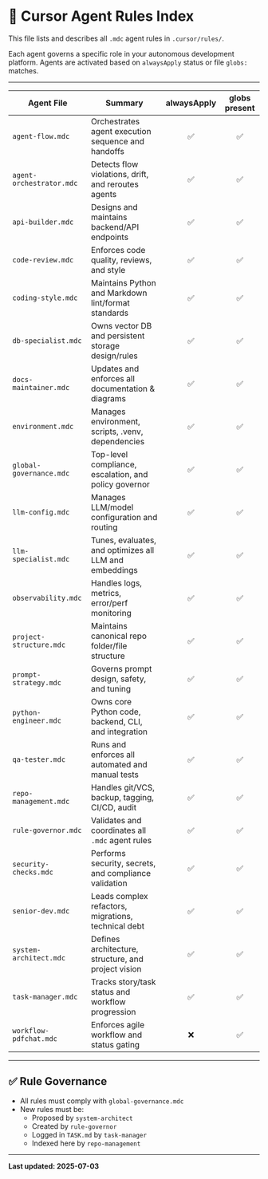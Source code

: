 # 🧠 Cursor Agent Rules Index

This file lists and describes all `.mdc` agent rules in `.cursor/rules/`.

Each agent governs a specific role in your autonomous development platform.
Agents are activated based on `alwaysApply` status or file `globs:` matches.

---

| Agent File | Summary | alwaysApply | globs present |
|------------|---------|:-----------:|:-------------:|
| `agent-flow.mdc` | Orchestrates agent execution sequence and handoffs | ✅ | ✅ |
| `agent-orchestrator.mdc` | Detects flow violations, drift, and reroutes agents | ✅ | ✅ |
| `api-builder.mdc` | Designs and maintains backend/API endpoints | ✅ | ✅ |
| `code-review.mdc` | Enforces code quality, reviews, and style | ✅ | ✅ |
| `coding-style.mdc` | Maintains Python and Markdown lint/format standards | ✅ | ✅ |
| `db-specialist.mdc` | Owns vector DB and persistent storage design/rules | ✅ | ✅ |
| `docs-maintainer.mdc` | Updates and enforces all documentation & diagrams | ✅ | ✅ |
| `environment.mdc` | Manages environment, scripts, .venv, dependencies | ✅ | ✅ |
| `global-governance.mdc` | Top-level compliance, escalation, and policy governor | ✅ | ✅ |
| `llm-config.mdc` | Manages LLM/model configuration and routing | ✅ | ✅ |
| `llm-specialist.mdc` | Tunes, evaluates, and optimizes all LLM and embeddings | ✅ | ✅ |
| `observability.mdc` | Handles logs, metrics, error/perf monitoring | ✅ | ✅ |
| `project-structure.mdc` | Maintains canonical repo folder/file structure | ✅ | ✅ |
| `prompt-strategy.mdc` | Governs prompt design, safety, and tuning | ✅ | ✅ |
| `python-engineer.mdc` | Owns core Python code, backend, CLI, and integration | ✅ | ✅ |
| `qa-tester.mdc` | Runs and enforces all automated and manual tests | ✅ | ✅ |
| `repo-management.mdc` | Handles git/VCS, backup, tagging, CI/CD, audit | ✅ | ✅ |
| `rule-governor.mdc` | Validates and coordinates all `.mdc` agent rules | ✅ | ✅ |
| `security-checks.mdc` | Performs security, secrets, and compliance validation | ✅ | ✅ |
| `senior-dev.mdc` | Leads complex refactors, migrations, technical debt | ✅ | ✅ |
| `system-architect.mdc` | Defines architecture, structure, and project vision | ✅ | ✅ |
| `task-manager.mdc` | Tracks story/task status and workflow progression | ✅ | ✅ |
| `workflow-pdfchat.mdc` | Enforces agile workflow and status gating | ❌ | ✅ |

---

## ✅ Rule Governance

- All rules must comply with `global-governance.mdc`
- New rules must be:
  - Proposed by `system-architect`
  - Created by `rule-governor`
  - Logged in `TASK.md` by `task-manager`
  - Indexed here by `repo-management`

---

**Last updated: 2025-07-03**
